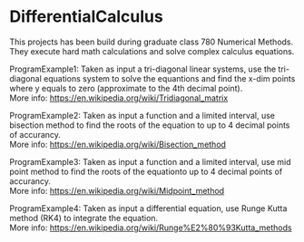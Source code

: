 # DifferentialCalculus

This projects has been build during graduate class 780 Numerical Methods. They execute hard math calculations and solve complex calculus equations. 

ProgramExample1: Taken as input a tri-diagonal linear systems, use the tri-diagonal equations system to solve the equantions and find the x-dim points where y equals to zero (approximate to the 4th decimal point). 
<br />More info: https://en.wikipedia.org/wiki/Tridiagonal_matrix

ProgramExample2: Taken as input a function and a limited interval, use bisection method to find the roots of the equation to up to 4 decimal points of accurancy. 
<br />More info: https://en.wikipedia.org/wiki/Bisection_method

ProgramExample3:  Taken as input a function and a limited interval, use mid point method to find the roots of the equationto up to 4 decimal points of accurancy. 
<br />More info: https://en.wikipedia.org/wiki/Midpoint_method

ProgramExample4: Taken as input a differential equation, use Runge Kutta method (RK4) to integrate the equation.
<br />More info: https://en.wikipedia.org/wiki/Runge%E2%80%93Kutta_methods
